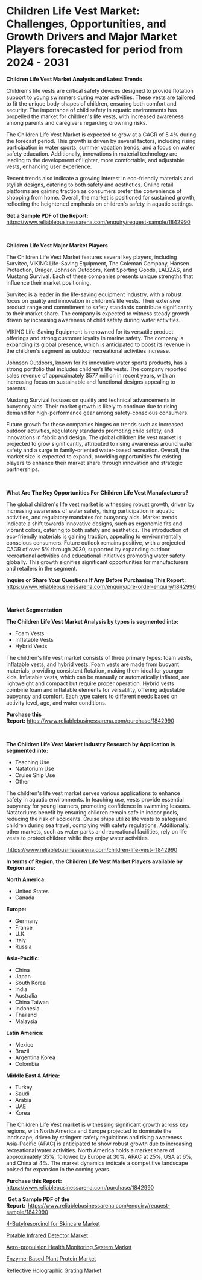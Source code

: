 <p><h1>Children Life Vest Market: Challenges, Opportunities, and Growth Drivers and Major Market Players forecasted for period from 2024 - 2031</h1></p><p><strong>Children Life Vest Market Analysis and Latest Trends</strong></p>
<p><p>Children's life vests are critical safety devices designed to provide flotation support to young swimmers during water activities. These vests are tailored to fit the unique body shapes of children, ensuring both comfort and security. The importance of child safety in aquatic environments has propelled the market for children's life vests, with increased awareness among parents and caregivers regarding drowning risks. </p><p>The Children Life Vest Market is expected to grow at a CAGR of 5.4% during the forecast period. This growth is driven by several factors, including rising participation in water sports, summer vacation trends, and a focus on water safety education. Additionally, innovations in material technology are leading to the development of lighter, more comfortable, and adjustable vests, enhancing user experience. </p><p>Recent trends also indicate a growing interest in eco-friendly materials and stylish designs, catering to both safety and aesthetics. Online retail platforms are gaining traction as consumers prefer the convenience of shopping from home. Overall, the market is positioned for sustained growth, reflecting the heightened emphasis on children's safety in aquatic settings.</p></p>
<p><strong>Get a Sample PDF of the Report:&nbsp;</strong> <a href="https://www.reliablebusinessarena.com/enquiry/request-sample/1842990?utm_campaign=1596&utm_medium=2&utm_source=Github&utm_content=ia&utm_term=19102024&utm_id=children-life-vest">https://www.reliablebusinessarena.com/enquiry/request-sample/1842990</a></p>
<p>&nbsp;</p>
<p><strong>Children Life Vest Major Market Players</strong></p>
<p><p>The Children Life Vest Market features several key players, including Survitec, VIKING Life-Saving Equipment, The Coleman Company, Hansen Protection, Dräger, Johnson Outdoors, Kent Sporting Goods, LALIZAS, and Mustang Survival. Each of these companies presents unique strengths that influence their market positioning.</p><p>Survitec is a leader in the life-saving equipment industry, with a robust focus on quality and innovation in children’s life vests. Their extensive product range and commitment to safety standards contribute significantly to their market share. The company is expected to witness steady growth driven by increasing awareness of child safety during water activities.</p><p>VIKING Life-Saving Equipment is renowned for its versatile product offerings and strong customer loyalty in marine safety. The company is expanding its global presence, which is anticipated to boost its revenue in the children's segment as outdoor recreational activities increase.</p><p>Johnson Outdoors, known for its innovative water sports products, has a strong portfolio that includes children’s life vests. The company reported sales revenue of approximately $577 million in recent years, with an increasing focus on sustainable and functional designs appealing to parents.</p><p>Mustang Survival focuses on quality and technical advancements in buoyancy aids. Their market growth is likely to continue due to rising demand for high-performance gear among safety-conscious consumers.</p><p>Future growth for these companies hinges on trends such as increased outdoor activities, regulatory standards promoting child safety, and innovations in fabric and design. The global children life vest market is projected to grow significantly, attributed to rising awareness around water safety and a surge in family-oriented water-based recreation. Overall, the market size is expected to expand, providing opportunities for existing players to enhance their market share through innovation and strategic partnerships.</p></p>
<p>&nbsp;</p>
<p><strong>What Are The Key Opportunities For Children Life Vest Manufacturers?</strong></p>
<p><p>The global children's life vest market is witnessing robust growth, driven by increasing awareness of water safety, rising participation in aquatic activities, and regulatory mandates for buoyancy aids. Market trends indicate a shift towards innovative designs, such as ergonomic fits and vibrant colors, catering to both safety and aesthetics. The introduction of eco-friendly materials is gaining traction, appealing to environmentally conscious consumers. Future outlook remains positive, with a projected CAGR of over 5% through 2030, supported by expanding outdoor recreational activities and educational initiatives promoting water safety globally. This growth signifies significant opportunities for manufacturers and retailers in the segment.</p></p>
<p><strong>Inquire or Share Your Questions If Any Before Purchasing This Report:</strong> <a href="https://www.reliablebusinessarena.com/enquiry/pre-order-enquiry/1842990?utm_campaign=1596&utm_medium=2&utm_source=Github&utm_content=ia&utm_term=19102024&utm_id=children-life-vest">https://www.reliablebusinessarena.com/enquiry/pre-order-enquiry/1842990</a></p>
<p>&nbsp;</p>
<p><strong>Market Segmentation</strong></p>
<p><strong>The Children Life Vest Market Analysis by types is segmented into:</strong></p>
<p><ul><li>Foam Vests</li><li>Inflatable Vests</li><li>Hybrid Vests</li></ul></p>
<p><p>The children's life vest market consists of three primary types: foam vests, inflatable vests, and hybrid vests. Foam vests are made from buoyant materials, providing consistent flotation, making them ideal for younger kids. Inflatable vests, which can be manually or automatically inflated, are lightweight and compact but require proper operation. Hybrid vests combine foam and inflatable elements for versatility, offering adjustable buoyancy and comfort. Each type caters to different needs based on activity level, age, and water conditions.</p></p>
<p><strong>Purchase this Report:&nbsp;</strong><a href="https://www.reliablebusinessarena.com/purchase/1842990?utm_campaign=1596&utm_medium=2&utm_source=Github&utm_content=ia&utm_term=19102024&utm_id=children-life-vest">https://www.reliablebusinessarena.com/purchase/1842990</a></p>
<p>&nbsp;</p>
<p><strong>The Children Life Vest Market Industry Research by Application is segmented into:</strong></p>
<p><ul><li>Teaching Use</li><li>Natatorium Use</li><li>Cruise Ship Use</li><li>Other</li></ul></p>
<p><p>The children's life vest market serves various applications to enhance safety in aquatic environments. In teaching use, vests provide essential buoyancy for young learners, promoting confidence in swimming lessons. Natatoriums benefit by ensuring children remain safe in indoor pools, reducing the risk of accidents. Cruise ships utilize life vests to safeguard children during sea travel, complying with safety regulations. Additionally, other markets, such as water parks and recreational facilities, rely on life vests to protect children while they enjoy water activities.</p></p>
<p><a href="https://www.reliablebusinessarena.com/children-life-vest-r1842990?utm_campaign=1596&utm_medium=2&utm_source=Github&utm_content=ia&utm_term=19102024&utm_id=children-life-vest">&nbsp;https://www.reliablebusinessarena.com/children-life-vest-r1842990</a></p>
<p><strong>In terms of Region, the Children Life Vest Market Players available by Region are:</strong></p>
<p>
    <p> <strong> North America: </strong>
        <ul>
            <li>United States</li>
            <li>Canada</li>
        </ul>
        </p> 
    <p> <strong> Europe: </strong>
        <ul>
            <li>Germany</li>
            <li>France</li>
            <li>U.K.</li>
            <li>Italy</li>
            <li>Russia</li>
        </ul>
        </p> 
    <p> <strong> Asia-Pacific: </strong>
        <ul>
            <li>China</li>
            <li>Japan</li>
            <li>South Korea</li>
            <li>India</li>
            <li>Australia</li>
            <li>China Taiwan</li>
            <li>Indonesia</li>
            <li>Thailand</li>
            <li>Malaysia</li>
        </ul>
        </p> 
    <p> <strong> Latin America: </strong>
        <ul>
            <li>Mexico</li>
            <li>Brazil</li>
            <li>Argentina Korea</li>
            <li>Colombia</li>
        </ul>
        </p> 
    <p> <strong> Middle East & Africa: </strong>
        <ul>
            <li>Turkey</li>
            <li>Saudi</li>
            <li>Arabia</li>
            <li>UAE</li>
            <li>Korea</li>
        </ul>
    </p>
    </p>
<p><p>The Children Life Vest market is witnessing significant growth across key regions, with North America and Europe projected to dominate the landscape, driven by stringent safety regulations and rising awareness. Asia-Pacific (APAC) is anticipated to show robust growth due to increasing recreational water activities. North America holds a market share of approximately 35%, followed by Europe at 30%, APAC at 25%, USA at 6%, and China at 4%. The market dynamics indicate a competitive landscape poised for expansion in the coming years.</p></p>
<p><strong>Purchase this Report: </strong><a href="https://www.reliablebusinessarena.com/purchase/1842990?utm_campaign=1596&utm_medium=2&utm_source=Github&utm_content=ia&utm_term=19102024&utm_id=children-life-vest">https://www.reliablebusinessarena.com/purchase/1842990</a></p>
<p>&nbsp;<strong>Get a Sample PDF of the Report:&nbsp;&nbsp;</strong><a href="https://www.reliablebusinessarena.com/enquiry/request-sample/1842990?utm_campaign=1596&utm_medium=2&utm_source=Github&utm_content=ia&utm_term=19102024&utm_id=children-life-vest">https://www.reliablebusinessarena.com/enquiry/request-sample/1842990</a></p>
<p><strong></strong></p>
<p><p><a href="https://www.linkedin.com/pulse/investing-4-butylresorcinol-skincare-market-trends-leading-products-lyvff?utm_campaign=1596&utm_medium=2&utm_source=Github&utm_content=ia&utm_term=19102024&utm_id=children-life-vest">4-Butylresorcinol for Skincare Market</a></p><p><a href="https://github.com/KamrulHadi87/Market-Research-Report-List-1/blob/main/potable-infrared-detector-market.md?utm_campaign=1596&utm_medium=2&utm_source=Github&utm_content=ia&utm_term=19102024&utm_id=children-life-vest">Potable Infrared Detector Market</a></p><p><a href="https://www.linkedin.com/pulse/aero-propulsion-health-monitoring-system-market-analysis-report-9gaec?utm_campaign=1596&utm_medium=2&utm_source=Github&utm_content=ia&utm_term=19102024&utm_id=children-life-vest">Aero-propulsion Health Monitoring System Market</a></p><p><a href="https://www.linkedin.com/pulse/pulse-enzyme-based-plant-protein-rhythms-change-market-resonance-cmftf?utm_campaign=1596&utm_medium=2&utm_source=Github&utm_content=ia&utm_term=19102024&utm_id=children-life-vest">Enzyme-Based Plant Protein Market</a></p><p><a href="https://www.linkedin.com/pulse/in-depth-analysis-global-reflective-holographic-grating-market-zi3xf?utm_campaign=1596&utm_medium=2&utm_source=Github&utm_content=ia&utm_term=19102024&utm_id=children-life-vest">Reflective Holographic Grating Market</a></p></p>